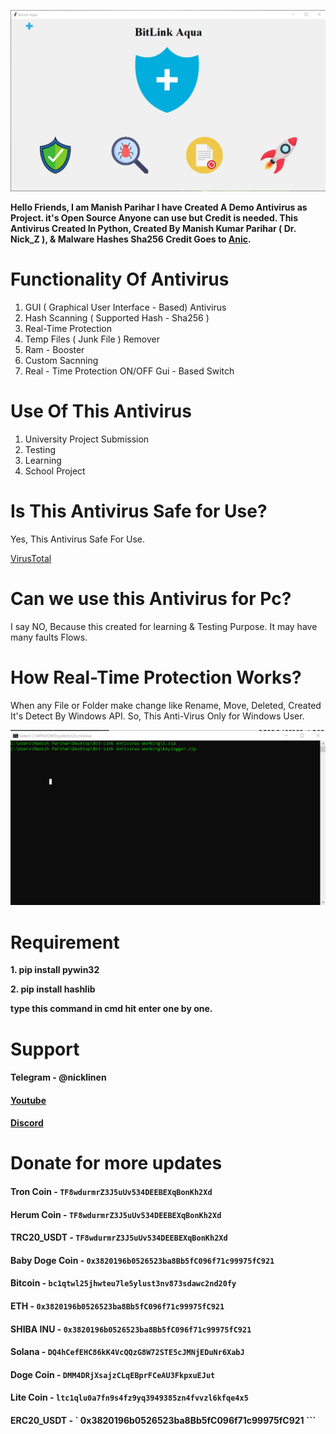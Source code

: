 ![AV View](/res/sample1.png)



**Hello Friends, I am Manish Parihar I have Created A Demo Antivirus as Project. it's Open Source Anyone can use but Credit is needed.
This Antivirus Created In Python, Created By Manish Kumar Parihar ( Dr. Nick_Z ), & Malware Hashes Sha256 Credit Goes to [Anic](https://github.com/anic17).**






# Functionality Of Antivirus

1. GUI ( Graphical User Interface - Based) Antivirus
2. Hash Scanning ( Supported Hash - Sha256 )
3. Real-Time Protection
4. Temp Files ( Junk File ) Remover
5. Ram - Booster
6. Custom Sacnning
7. Real - Time Protection ON/OFF Gui - Based Switch


# Use Of This Antivirus

1. University Project Submission
2. Testing
3. Learning
4. School Project


# Is This Antivirus Safe for Use?

Yes, This Antivirus Safe For Use.

[VirusTotal](https://www.virustotal.com/gui/file/983c685cbab45e1786a16fdef97a763e9b1fea28e124e80babcb33dee3e4e2b3?nocache=1)


# Can we use this Antivirus for Pc?

I say NO, Because this created for learning & Testing Purpose. It may have many faults Flows.

# How Real-Time Protection Works?

When any File or Folder make change like Rename, Move, Deleted, Created It's Detect By Windows API. So, This Anti-Virus Only for Windows User.


![Real-Time Protection Demo](/res/sample0.png)


# Requirement

**1. pip install pywin32**

**2. pip install hashlib**

**type this command in cmd hit enter one by one.**


# Support

#### Telegram - @nicklinen
#### [Youtube](https://www.youtube.com/channel/UC4uQJ3oa3ehxi4cHrBeMcDA)
#### [Discord](https://discord.link/ProgramDream)

# Donate for more updates

#### Tron Coin - ` TF8wdurmrZ3J5uUv534DEEBEXqBonKh2Xd `
#### Herum Coin - ` TF8wdurmrZ3J5uUv534DEEBEXqBonKh2Xd `
#### TRC20_USDT - ` TF8wdurmrZ3J5uUv534DEEBEXqBonKh2Xd `
#### Baby Doge Coin - ` 0x3820196b0526523ba8Bb5fC096f71c99975fC921 `
#### Bitcoin - ` bc1qtwl25jhwteu7le5ylust3nv873sdawc2nd20fy `
#### ETH - ` 0x3820196b0526523ba8Bb5fC096f71c99975fC921 `
#### SHIBA INU - ` 0x3820196b0526523ba8Bb5fC096f71c99975fC921 `
#### Solana - ` DQ4hCefEHC86kK4VcQQzG8W72STE5cJMNjEDuNr6XabJ `
#### Doge Coin - ` DMM4DRjXsajzCLqEBprFCeAU3FkpxuEJut `
#### Lite Coin - ` ltc1qlu0a7fn9s4fz9yq3949385zn4fvvzl6kfqe4x5 `
#### ERC20_USDT - ` 0x3820196b0526523ba8Bb5fC096f71c99975fC921 ```
